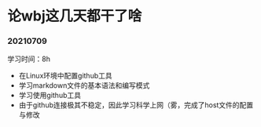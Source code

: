 # 论wbj这几天都干了啥

### 20210709

学习时间：8h

- 在Linux环境中配置github工具
- 学习markdown文件的基本语法和编写模式
- 学习使用github工具
- 由于github连接极其不稳定，因此学习科学上网（雾，完成了host文件的配置与修改